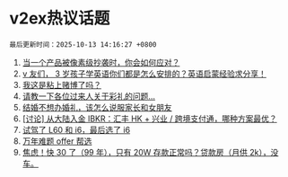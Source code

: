 # v2ex热议话题

`最后更新时间：2025-10-13 14:16:27 +0800`

1. [当一个产品被像素级抄袭时，你会如何应对？](https://www.v2ex.com/t/1164648)
1. [v 友们， 3 岁孩子学英语你们都是怎么安排的？英语启蒙经验求分享！](https://www.v2ex.com/t/1164725)
1. [我这是粘上赌博了吗？](https://www.v2ex.com/t/1164754)
1. [请教一下各位过来人关于彩礼的问题...](https://www.v2ex.com/t/1164705)
1. [结婚不想办婚礼，该怎么说服家长和女朋友](https://www.v2ex.com/t/1164757)
1. [[讨论] 从大陆入金 IBKR：汇丰 HK + 兴业 / 跨境支付通，哪种方案最优？](https://www.v2ex.com/t/1164646)
1. [试驾了 L60 和 i6，最后选了 i6](https://www.v2ex.com/t/1164680)
1. [万年难题 offer 帮选](https://www.v2ex.com/t/1164752)
1. [焦虑！快 30 了（99 年），只有 20W 存款正常吗？贷款房（月供 2k），没车。](https://www.v2ex.com/t/1164794)

